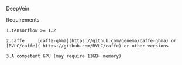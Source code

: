 DeepVein

Requirements

    1.tensorflow >= 1.2
    
    2.caffe 	[caffe-ghma](https://github.com/genema/caffe-ghma) or [BVLC/caffe]( https://github.com/BVLC/caffe) or other versions
    
    3.A competent GPU (may require 11GB+ memory)
    


